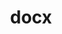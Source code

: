 ---
codehost: https://github.com/dolanmiu/docx
logohandle: js_docx
sort: docx
title: docx
website: https://docx.js.org/#/
---